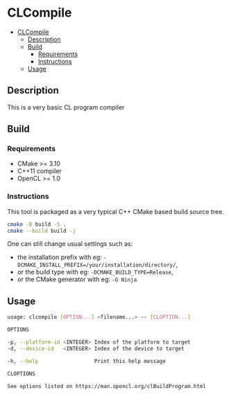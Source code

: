 # CLCompile

- [CLCompile](#clcompile)
  - [Description](#description)
  - [Build](#build)
    - [Requirements](#requirements)
    - [Instructions](#instructions)
  - [Usage](#usage)

## Description

This is a very basic CL program compiler

## Build

### Requirements

- CMake >= 3.10
- C++11 compiler
- OpenCL >= 1.0

### Instructions

This tool is packaged as a very typical C++ CMake based build source tree.

```bash
cmake -B build -S .
cmake --build build -j
```

One can still change usual settings such as:

- the installation prefix with eg: `-DCMAKE_INSTALL_PREFIX=/your/installation/directory/`,
- or the build type with eg: `-DCMAKE_BUILD_TYPE=Release`,
- or the CMake generator with eg: `-G Ninja`

## Usage

```bash
usage: clcompile [OPTION...] <filename...> -- [CLOPTION...]

OPTIONS

-p, --platform-id <INTEGER> Index of the platform to target
-d, --device-id   <INTEGER> Index of the device to target

-h, --help                  Print this help message

CLOPTIONS

See options listed on https://man.opencl.org/clBuildProgram.html
```
